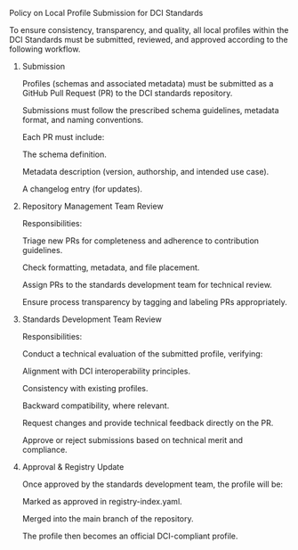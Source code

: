 Policy on Local Profile Submission for DCI Standards

To ensure consistency, transparency, and quality, all local profiles within the DCI Standards must be submitted, reviewed, and approved according to the following workflow.

1. Submission

    Profiles (schemas and associated metadata) must be submitted as a GitHub Pull Request (PR) to the DCI standards repository.

    Submissions must follow the prescribed schema guidelines, metadata format, and naming conventions.

    Each PR must include:

    The schema definition.

    Metadata description (version, authorship, and intended use case).

    A changelog entry (for updates).

2. Repository Management Team Review

    Responsibilities:

    Triage new PRs for completeness and adherence to contribution guidelines.

    Check formatting, metadata, and file placement.

    Assign PRs to the standards development team for technical review.

    Ensure process transparency by tagging and labeling PRs appropriately.

3. Standards Development Team Review

    Responsibilities:

    Conduct a technical evaluation of the submitted profile, verifying:

    Alignment with DCI interoperability principles.

    Consistency with existing profiles.

    Backward compatibility, where relevant.

    Request changes and provide technical feedback directly on the PR.

    Approve or reject submissions based on technical merit and compliance.


4. Approval & Registry Update

    Once approved by the standards development team, the profile will be:

    Marked as approved in registry-index.yaml.

    Merged into the main branch of the repository.

    The profile then becomes an official DCI-compliant profile.